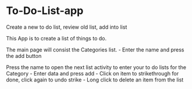 # To-Do-List-app
Create a new to do list, review old list, add into list

This App is to create a list of things to do.

The main page will consist the Categories list.
    - Enter the name and press the add button

Press the name to open the next list activity to enter your to do lists for the Category
    - Enter data and press add
    - Click on item to strikethrough for done, click again to undo strike
    - Long click to delete an item from the list










